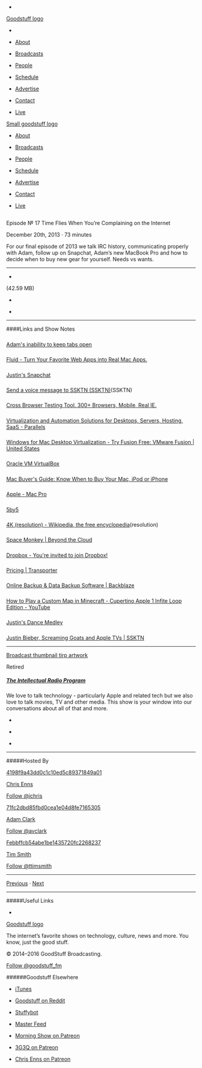 

-
[Goodstuff logo](http://www.goodstuff.fm/)[](/assets/goodstuff_logo-17c1fe6f378352de5d7345f76152130b.svg)

-


-  [About](/about)

-  [Broadcasts](/broadcasts)

-  [People](/people)

-  [Schedule](/schedule)

-  [Advertise](/advertise)

-  [Contact](/contact)

-  [Live](/live)


[Small goodstuff logo](http://www.goodstuff.fm/)[](/assets/small_goodstuff_logo-bf032e72b9ec41494f4d90905f1ad619.svg)


-  [About](/about)

-  [Broadcasts](/broadcasts)

-  [People](/people)

-  [Schedule](/schedule)

-  [Advertise](/advertise)

-  [Contact](/contact)

-  [Live](/live)


##
Episode № 17
Time Flies When You’re Complaining on the Internet


December 20th, 2013
&middot;
73
minutes


For our final episode of 2013 we talk IRC history, communicating properly with Adam, follow up on Snapchat, Adam’s new MacBook Pro and how to decide when to buy new gear for yourself. Needs vs wants.


------------------------------


-
[](https://goodstuffs3.s3.amazonaws.com/uploads/tirp-17.mp3)(42.59 MB)

-
[](http://twitter.com/intent/tweet?text=The%20Intellectual%20Radio%20Program%20%E2%84%96%2017%20on%20@goodstuff_fm%20-%20http://goodstuff.fm/tirp/17)

-
[](http://www.facebook.com/sharer/sharer.php?u=http://goodstuff.fm/tirp/17)


------------------------------


####Links and Show Notes

#####
[Adam's inability to keep tabs open](http://glui.me/?i=98vmd35a7lb43sj/2013-12-19_at_1.46_PM.png/)


#####
[Fluid - Turn Your Favorite Web Apps into Real Mac Apps.](http://fluidapp.com/)


#####
[Justin's Snapchat](http://d.pr/i/LByd)


#####
[Send a voice message to SSKTN (SSKTN)](https://www.speakpipe.com/SSKTN)(SSKTN)


#####
[Cross Browser Testing Tool. 300+ Browsers, Mobile, Real IE.](http://www.browserstack.com/)


#####
[Virtualization and Automation Solutions for Desktops, Servers, Hosting, SaaS - Parallels](http://www.parallels.com/)


#####
[Windows for Mac Desktop Virtualization - Try Fusion Free: VMware Fusion | United States](http://www.vmware.com/products/fusion/)


#####
[Oracle VM VirtualBox](https://www.virtualbox.org/)


#####
[Mac Buyer's Guide: Know When to Buy Your Mac, iPod or iPhone](http://buyersguide.macrumors.com/#iMac)


#####
[Apple - Mac Pro](http://www.apple.com/mac-pro/)


#####
[5by5](http://5by5.tv/)


#####
[4K (resolution) - Wikipedia, the free encyclopedia](http://en.wikipedia.org/wiki/4K_resolution)(resolution)


#####
[Space Monkey | Beyond the Cloud](https://www.spacemonkey.com/)


#####
[Dropbox - You're invited to join Dropbox!](https://www.dropbox.com/referrals/NTc4NzI5?src=global9)


#####
[Pricing | Transporter](http://www.filetransporter.com/pricing/)


#####
[Online Backup & Data Backup Software | Backblaze](http://www.backblaze.com/)


#####
[How to Play a Custom Map in Minecraft - Cupertino Apple 1 Infite Loop Edition - YouTube](https://www.youtube.com/watch?v=EIhcc8anhGE)


#####
[Justin's Dance Medley](http://d.pr/i/kCwD)


#####
[Justin Bieber, Screaming Goats and Apple TVs | SSKTN](http://www.ssktn.com/tltb/justin-bieber-screaming-goats-and-apple-tvs/)


------------------------------


[Broadcast thumbnail tirp artwork](/tirp)[](https://goodstuffs3.s3.amazonaws.com/uploads/broadcast/image/15/broadcast_thumbnail_tirp_artwork.png)

Retired


##### [The Intellectual Radio Program](/tirp)


We love to talk technology - particularly Apple and related tech but we also love to talk movies, TV and other media. This show is your window into our conversations about all of that and more.

-
[](https://itunes.apple.com/us/podcast/intellectual-radio-program/id682246844)

-
[](/tirp/feed)

-
[](mailto:chris@goodstuff.fm?cc=sponsorship%40goodstuff.fm&subject=%5BGoodStuff%20FM%5D%20Sponsorship%20Inquiry%20for%20The%20Intellectual%20Radio%20Program)


------------------------------


#####Hosted By


[4198f9a43dd0c1c10ed5c89371849a01](/people/chris-enns)[](http://gravatar.com/avatar/4198f9a43dd0c1c10ed5c89371849a01.png?s=300&r=pg)

[Chris Enns](/people/chris-enns)


[Follow @ichris](https://twitter.com/ichris)


[71fc2dbd85fbd0cea1e04d8fe7165305](/people/avclark)[](http://gravatar.com/avatar/71fc2dbd85fbd0cea1e04d8fe7165305.png?s=300&r=pg)

[Adam Clark](/people/avclark)


[Follow @avclark](https://twitter.com/avclark)


[Febbffcb54abe1be1435720fc2268237](/people/ttimsmith)[](http://gravatar.com/avatar/febbffcb54abe1be1435720fc2268237.png?s=300&r=pg)

[Tim Smith](/people/ttimsmith)


[Follow @ttimsmith](https://twitter.com/ttimsmith)


------------------------------


[Previous](/tirp/16)
&middot;
[Next](/tirp/18)


------------------------------


#####Useful Links

-
[](mailto:chris@goodstuff.fm?subject=%5BGoodstuff%20FM%5D%20Feedback%20for%20The%20Intellectual%20Radio%20Program)


[Goodstuff logo](http://www.goodstuff.fm/)[](/assets/goodstuff_logo-17c1fe6f378352de5d7345f76152130b.svg)


The internet’s favorite shows on technology, culture, news and more. You know, just the good stuff.


&copy; 2014&ndash;2016 GoodStuff Broadcasting.

[Follow @goodstuff_fm](https://twitter.com/goodstufffm)


######Goodstuff Elsewhere

-  [iTunes](https://itunes.apple.com/us/artist/goodstuff-fm/id843385597?mt=2)

-  [Goodstuff on Reddit](https://www.reddit.com/r/Goodstuff_fm/)

-  [Stuffybot](http://stuffybot.goodstuff.fm)

-  [Master Feed](/master/feed)

-  [Morning Show on Patreon](https://www.patreon.com/morningshow)

-  [3G3Q on Patreon](https://www.patreon.com/3g3q)

-  [Chris Enns on Patreon](https://www.patreon.com/ichris)
